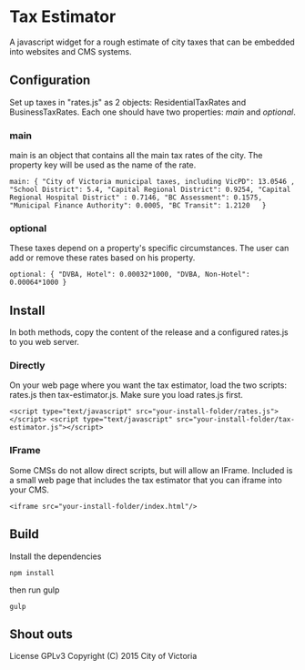 # Tax Estimator
A javascript widget for a rough estimate of city taxes that can be embedded into websites and CMS systems.

## Configuration
Set up taxes in "rates.js" as 2 objects: ResidentialTaxRates and BusinessTaxRates. Each one should have two properties: *main* and *optional*.

### main
main is an object that contains all the main tax rates of the city. The property key will be used as the name of the rate.

``main: {
    "City of Victoria municipal taxes, including VicPD": 13.0546 ,
    "School District": 5.4,
    "Capital Regional District": 0.9254,
    "Capital Regional Hospital District" : 0.7146,
    "BC Assessment": 0.1575,
    "Municipal Finance Authority": 0.0005,
    "BC Transit": 1.2120  
}``

### optional
These taxes depend on a property's specific circumstances. The user can add or remove these rates based on his property.

``optional: {
    "DVBA, Hotel": 0.00032*1000,
    "DVBA, Non-Hotel": 0.00064*1000
}``

## Install
In both methods, copy the content of the release and a configured rates.js to you web server.

### Directly
On your web page where you want the tax estimator, load the two scripts: rates.js then tax-estimator.js. Make sure you load rates.js first.

``<script type="text/javascript" src="your-install-folder/rates.js"></script> <script type="text/javascript" src="your-install-folder/tax-estimator.js"></script>``

### IFrame
Some CMSs do not allow direct scripts, but will allow an IFrame. Included is a small web page that includes the tax estimator that you can iframe into your CMS.

``<iframe src="your-install-folder/index.html"/>``

## Build
Install the dependencies

``npm install``

then run gulp

``gulp``

## Shout outs
License GPLv3
Copyright (C) 2015 City of Victoria